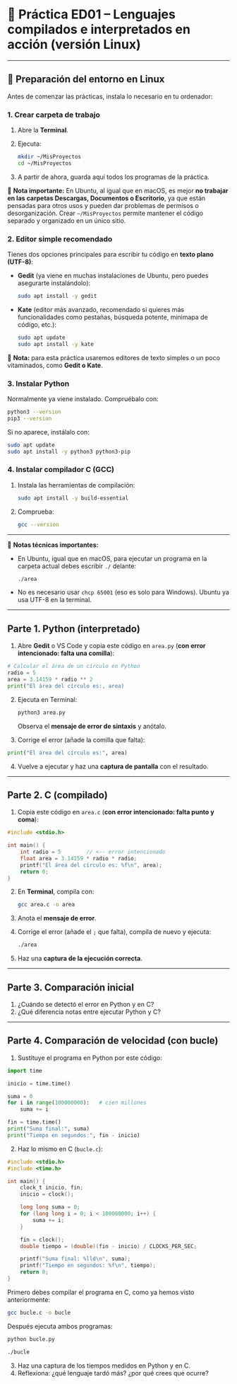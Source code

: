 
# 📘 Práctica ED01 – Lenguajes compilados e interpretados en acción (versión Linux)

---

## 🔹 Preparación del entorno en Linux

Antes de comenzar las prácticas, instala lo necesario en tu ordenador:

### 1. Crear carpeta de trabajo

1. Abre la **Terminal**.
2. Ejecuta:

   ```bash
   mkdir ~/MisProyectos
   cd ~/MisProyectos
   ```
3. A partir de ahora, guarda aquí todos los programas de la práctica.

📌 **Nota importante:**
En Ubuntu, al igual que en macOS, es mejor **no trabajar en las carpetas Descargas, Documentos o Escritorio**, ya que están pensadas para otros usos y pueden dar problemas de permisos o desorganización.
Crear `~/MisProyectos` permite mantener el código separado y organizado en un único sitio.

### 2. Editor simple recomendado

Tienes dos opciones principales para escribir tu código en **texto plano (UTF-8)**:

* **Gedit** (ya viene en muchas instalaciones de Ubuntu, pero puedes asegurarte instalándolo):

  ```bash
  sudo apt install -y gedit
  ```

* **Kate** (editor más avanzado, recomendado si quieres más funcionalidades como pestañas, búsqueda potente, minimapa de código, etc.):

  ```bash
  sudo apt update
  sudo apt install -y kate
  ```

📌 **Nota:** para esta práctica usaremos editores de texto simples o un poco vitaminados, como **Gedit o Kate**.

### 3. Instalar Python

Normalmente ya viene instalado. Compruébalo con:

```bash
python3 --version
pip3 --version
```

Si no aparece, instálalo con:

```bash
sudo apt update
sudo apt install -y python3 python3-pip
```

### 4. Instalar compilador C (GCC)

1. Instala las herramientas de compilación:

   ```bash
   sudo apt install -y build-essential
   ```
2. Comprueba:

   ```bash
   gcc --version
   ```

---

📌 **Notas técnicas importantes:**

* En Ubuntu, igual que en macOS, para ejecutar un programa en la carpeta actual debes escribir `./` delante:

  ```bash
  ./area
  ```
* No es necesario usar `chcp 65001` (eso es solo para Windows). Ubuntu ya usa UTF-8 en la terminal.

---

## Parte 1. Python (interpretado)

1. Abre **Gedit** o VS Code y copia este código en `area.py` (**con error intencionado: falta una comilla**):

```python
# Calcular el área de un círculo en Python
radio = 5
area = 3.14159 * radio ** 2
print("El área del círculo es:, area)
```

2. Ejecuta en Terminal:

   ```bash
   python3 area.py
   ```

   Observa el **mensaje de error de sintaxis** y anótalo.

3. Corrige el error (añade la comilla que falta):

```python
print("El área del círculo es:", area)
```

4. Vuelve a ejecutar y haz una **captura de pantalla** con el resultado.

---

## Parte 2. C (compilado)

1. Copia este código en `area.c` (**con error intencionado: falta punto y coma**):

```c
#include <stdio.h>

int main() {
    int radio = 5        // <-- error intencionado
    float area = 3.14159 * radio * radio;
    printf("El área del círculo es: %f\n", area);
    return 0;
}
```

2. En **Terminal**, compila con:

   ```bash
   gcc area.c -o area
   ```

3. Anota el **mensaje de error**.
4. Corrige el error (añade el `;` que falta), compila de nuevo y ejecuta:

   ```bash
   ./area
   ```

5. Haz una **captura de la ejecución correcta**.

---

## Parte 3. Comparación inicial

1. ¿Cuándo se detectó el error en Python y en C?
2. ¿Qué diferencia notas entre ejecutar Python y C?

---

## Parte 4. Comparación de velocidad (con bucle)

1. Sustituye el programa en Python por este código:

```python
import time

inicio = time.time()

suma = 0
for i in range(100000000):   # cien millones
    suma += i

fin = time.time()
print("Suma final:", suma)
print("Tiempo en segundos:", fin - inicio)
```

2. Haz lo mismo en C (`bucle.c`):

```c
#include <stdio.h>
#include <time.h>

int main() {
    clock_t inicio, fin;
    inicio = clock();

    long long suma = 0;
    for (long long i = 0; i < 100000000; i++) {
        suma += i;
    }

    fin = clock();
    double tiempo = (double)(fin - inicio) / CLOCKS_PER_SEC;

    printf("Suma final: %lld\n", suma);
    printf("Tiempo en segundos: %f\n", tiempo);
    return 0;
}
```

Primero debes compilar el programa en C, como ya hemos visto anteriormente:

```bash
gcc bucle.c -o bucle
```

Después ejecuta ambos programas:

```bash
python bucle.py

./bucle
```

3. Haz una captura de los tiempos medidos en Python y en C.
4. Reflexiona: ¿qué lenguaje tardó más? ¿por qué crees que ocurre?
